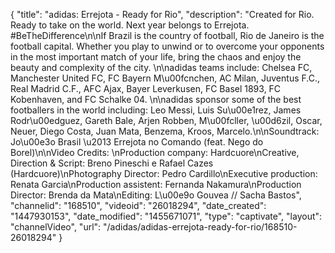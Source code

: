 {
    "title": "adidas: Errejota - Ready for Rio",
    "description": "Created for Rio. Ready to take on the world. Next year belongs to Errejota. #BeTheDifference\n\nIf Brazil is the country of football, Rio de Janeiro is the football capital. Whether you play to unwind or to overcome your opponents in the most important match of your life, bring the chaos and enjoy the beauty and complexity of the city. \n\nadidas teams include: Chelsea FC, Manchester United FC, FC Bayern M\u00fcnchen, AC Milan, Juventus F.C., Real Madrid C.F., AFC Ajax, Bayer Leverkusen, FC Basel 1893, FC Kobenhaven, and FC Schalke 04. \n\nadidas sponsor some of the best footballers in the world including: Leo Messi, Luis Su\u00e1rez, James Rodr\u00edguez, Gareth Bale, Arjen Robben, M\u00fcller, \u00d6zil, Oscar, Neuer, Diego Costa, Juan Mata, Benzema, Kroos, Marcelo.\n\nSoundtrack: Jo\u00e3o Brasil \u2013 Errejota no Comando (feat. Nego do Borel)\n\nVideo Credits: \nProduction company: Hardcuore\nCreative, Direction & Script: Breno Pineschi e Rafael Cazes (Hardcuore)\nPhotography Director: Pedro Cardillo\nExecutive production: Renata Garcia\nProduction assistent: Fernanda Nakamura\nProduction Director: Brenda da Mata\nEditing: L\u00e9o Gouvea \/\/  Sacha Bastos",
    "channelid": "168510",
    "videoid": "26018294",
    "date_created": "1447930153",
    "date_modified": "1455671071",
    "type": "captivate",
    "layout": "channelVideo",
    "url": "\/adidas\/adidas-errejota-ready-for-rio\/168510-26018294"
}